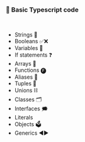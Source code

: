 ### 📌 Basic Typescript code

<br>

- Strings 📝
- Booleans ✅❌
- Variables 📍
- If statements ❓
- Arrays 🛒
- Functions 🅕
- Aliases 🔗
- Tuples 📌
- Unions ⛓️
- Classes 🗂️
- Interfaces 🗯️
- Literals
- Objects 🗳
- Generics ◀️▶️
  

